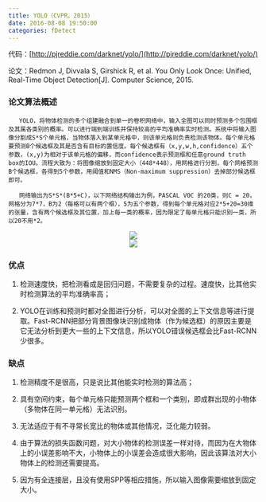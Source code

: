 ```yaml
---
title: YOLO（CVPR，2015）
date: 2016-08-08 19:50:00
categories: fDetect
---
```


<script type="text/javascript" src="http://cdn.mathjax.org/mathjax/latest/MathJax.js?config=default"></script>

代码：[http://pjreddie.com/darknet/yolo/](http://pjreddie.com/darknet/yolo/)

论文：Redmon J, Divvala S, Girshick R, et al. You Only Look Once: Unified, Real-Time Object Detection[J]. Computer Science, 2015. 

### 论文算法概述

       YOLO，将物体检测的多个组建融合到单一的卷积网络中，输入全图可以同时预测多个包围框及其属各类别的概率。可以进行端到端训练并保持较高的平均准确率实时检测。系统中将输入图像分割成S*S个单元格，当物体落入到某单元格中，则该单元格则负责检测该物体。每个单元格要预测B个候选框及其是否含有目标的置信度。每个候选框有（x,y,w,h,confidence）五个参数，(x,y)为相对于该单元格的偏移，而confidence表示预测框和任意ground truth box的IOU。流程大致为：将图像缩放到固定大小（448*448），用网格进行分割，每个网格预测B个候选框，各得到5个参数，用阈值和NMS（Non-maximum suppression）去掉部分候选框即可。

       网络输出为S*S*(B*5+C)，以下网络结构输出为例，PASCAL VOC 的20类，则C = 20，网格分为7*7，B为2（每格可以有两个框），5为五个参数，得到每个单元格对应2*5+20=30维的张量，含有两个候选框及其位置，加上每一类的概率，因为限定了每单元格只能识别一类，所以20不用*2。

<center><img src="{{ site.baseurl }}/images/pdDetect/yolo1.png"></center>

<center><img src="{{ site.baseurl }}/images/pdDetect/yolo2.png"></center>

### 优点

1. 检测速度快，把检测看成是回归问题，不需要复杂的过程。速度快，比其他实时检测算法的平均准确率高；

2. YOLO在训练和预测时都对全图进行分析，可以对全图的上下文信息等进行提取。Fast-RCNN把部分背景图像块识别成物体（作为候选框）的原因主要是它无法分析到更大一些的上下文信息，所以YOLO错误候选框会比Fast-RCNN少很多。

### 缺点

1. 检测精度不是很高，只是说比其他能实时检测的算法高； 

2. 具有空间约束，每个单元格只能预测两个框和一个类别，即成群出现的小物体（多物体在同一单元格）无法识别。
     
3. 无法适应于有不寻常长宽比的物体或其他情况，泛化能力较弱。
      
4. 由于算法的损失函数问题，对大小物体的检测误差一样对待，而因为在大物体上的小误差影响不大，小物体上的小误差会造成很大影响，因此该算法对大小物体上的检测还需要提高。

5. 因为有全连接层，且没有使用SPP等相应措施，所以输入图像需要缩放到固定大小。

